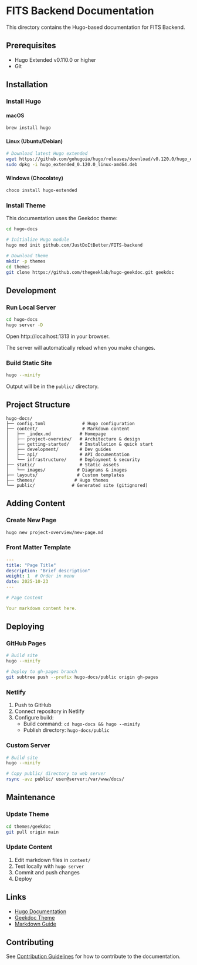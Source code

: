 # FITS Backend Documentation

This directory contains the Hugo-based documentation for FITS Backend.

## Prerequisites

- Hugo Extended v0.110.0 or higher
- Git

## Installation

### Install Hugo

#### macOS

```bash
brew install hugo
```

#### Linux (Ubuntu/Debian)

```bash
# Download latest Hugo extended
wget https://github.com/gohugoio/hugo/releases/download/v0.120.0/hugo_extended_0.120.0_linux-amd64.deb
sudo dpkg -i hugo_extended_0.120.0_linux-amd64.deb
```

#### Windows (Chocolatey)

```powershell
choco install hugo-extended
```

### Install Theme

This documentation uses the Geekdoc theme:

```bash
cd hugo-docs

# Initialize Hugo module
hugo mod init github.com/JustDoItBetter/FITS-backend

# Download theme
mkdir -p themes
cd themes
git clone https://github.com/thegeeklab/hugo-geekdoc.git geekdoc
```

## Development

### Run Local Server

```bash
cd hugo-docs
hugo server -D
```

Open http://localhost:1313 in your browser.

The server will automatically reload when you make changes.

### Build Static Site

```bash
hugo --minify
```

Output will be in the `public/` directory.

## Project Structure

```
hugo-docs/
├── config.toml              # Hugo configuration
├── content/                 # Markdown content
│   ├── _index.md           # Homepage
│   ├── project-overview/   # Architecture & design
│   ├── getting-started/    # Installation & quick start
│   ├── development/        # Dev guides
│   ├── api/                # API documentation
│   └── infrastructure/     # Deployment & security
├── static/                 # Static assets
│   └── images/            # Diagrams & images
├── layouts/               # Custom templates
├── themes/               # Hugo themes
└── public/              # Generated site (gitignored)
```

## Adding Content

### Create New Page

```bash
hugo new project-overview/new-page.md
```

### Front Matter Template

```yaml
---
title: "Page Title"
description: "Brief description"
weight: 1  # Order in menu
date: 2025-10-23
---

# Page Content

Your markdown content here.
```

## Deploying

### GitHub Pages

```bash
# Build site
hugo --minify

# Deploy to gh-pages branch
git subtree push --prefix hugo-docs/public origin gh-pages
```

### Netlify

1. Push to GitHub
2. Connect repository in Netlify
3. Configure build:
   - Build command: `cd hugo-docs && hugo --minify`
   - Publish directory: `hugo-docs/public`

### Custom Server

```bash
# Build site
hugo --minify

# Copy public/ directory to web server
rsync -avz public/ user@server:/var/www/docs/
```

## Maintenance

### Update Theme

```bash
cd themes/geekdoc
git pull origin main
```

### Update Content

1. Edit markdown files in `content/`
2. Test locally with `hugo server`
3. Commit and push changes
4. Deploy

## Links

- [Hugo Documentation](https://gohugo.io/documentation/)
- [Geekdoc Theme](https://geekdocs.de/)
- [Markdown Guide](https://www.markdownguide.org/)

## Contributing

See [Contribution Guidelines](/development/contribution-guidelines/) for how to contribute to the documentation.
